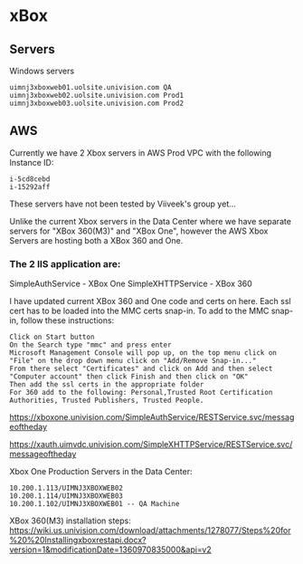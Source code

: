 # xBox

## Servers

Windows servers

    uimnj3xboxweb01.uolsite.univision.com QA
    uimnj3xboxweb02.uolsite.univision.com Prod1
    uimnj3xboxweb03.uolsite.univision.com Prod2

## AWS

Currently we have 2 Xbox servers in AWS Prod VPC with the following Instance ID:

    i-5cd8cebd
    i-15292aff

These servers have not been tested by Viiveek's group yet...

Unlike the current Xbox servers in the Data Center where we have separate servers for "XBox 360(M3)" and "XBox One", however the AWS Xbox Servers are hosting both a XBox 360 and One.

### The 2 IIS application are:

SimpleAuthService - XBox One
SimpleXHTTPService - XBox 360

I have updated current XBox 360 and One code and certs on here. Each ssl cert has to be loaded into the MMC certs snap-in. To add to the MMC snap-in, follow these instructions:

    Click on Start button
    On the Search type "mmc" and press enter
    Microsoft Management Console will pop up, on the top menu click on "File" on the drop down menu click on "Add/Remove Snap-in..."
    From there select "Certificates" and click on Add and then select "Computer account" then click Finish and then click on "OK"
    Then add the ssl certs in the appropriate folder
    For 360 add to the following: Personal,Trusted Root Certification Authorities, Trusted Publishers, Trusted People.

https://xboxone.univision.com/SimpleAuthService/RESTService.svc/messageoftheday

https://xauth.uimvdc.univision.com/SimpleXHTTPService/RESTService.svc/messageoftheday

Xbox One Production Servers in the Data Center:

    10.200.1.113/UIMNJ3XBOXWEB02
    10.200.1.114/UIMNJ3XBOXWEB03
    10.200.1.102/UIMNJ3XBOXWEB01 -- QA Machine

XBox 360(M3) installation steps: https://wiki.us.univision.com/download/attachments/1278077/Steps%20for%20%20Installingxboxrestapi.docx?version=1&modificationDate=1360970835000&api=v2
